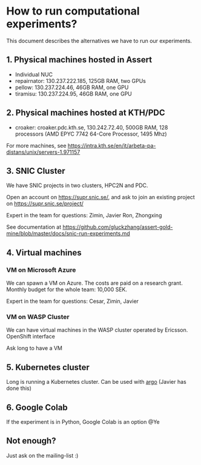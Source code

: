 # How to run computational experiments?

This document describes the alternatives we have to run our experiments.

## 1. Physical machines hosted in Assert

* Individual NUC
* repairnator: 130.237.222.185, 125GB RAM, two GPUs
* pellow: 130.237.224.46, 46GB RAM, one GPU
* tiramisu: 130.237.224.95, 46GB RAM, one GPU

## 2. Physical machines hosted at KTH/PDC

* croaker: croaker.pdc.kth.se, 130.242.72.40, 500GB RAM, 128 processors (AMD EPYC 7742 64-Core Processor, 1495 Mhz) 

For more machines, see <https://intra.kth.se/en/it/arbeta-pa-distans/unix/servers-1.971157>

## 3. SNIC Cluster

We have SNIC projects in two clusters, HPC2N and PDC.

Open an account on https://supr.snic.se/, and ask to join an existing project on https://supr.snic.se/project/

Expert in the team for questions: Zimin, Javier Ron, Zhongxing

See documentation at <https://github.com/gluckzhang/assert-gold-mine/blob/master/docs/snic-run-experiments.md>

## 4. Virtual machines

### VM on Microsoft Azure

We can spawn a VM on Azure. The costs are paid on a research grant. Monthly budget for the whole team: 10,000 SEK.

Expert in the team for questions: Cesar, Zimin, Javier

### VM on WASP Cluster

We can have virtual machines in the WASP cluster operated by Ericsson. 
OpenShift interface

Ask long to have a VM

## 5. Kubernetes cluster

Long is running a Kubernetes cluster. Can be used with [argo](https://github.com/argoproj/argo) (Javier has done this)

## 6. Google Colab

If the experiment is in Python, Google Colab is an option @Ye

## Not enough?

Just ask on the mailing-list :)
